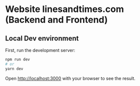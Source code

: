 # Website linesandtimes.com (Backend and Frontend)

## Local Dev environment

First, run the development server:

```bash
npm run dev
# or
yarn dev
```

Open [http://localhost:3000](http://localhost:3000) with your browser to see the result.